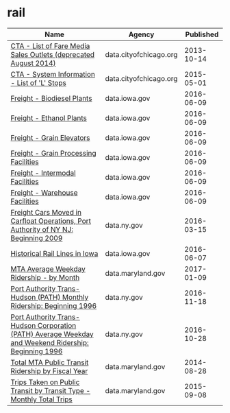 # rail

Name | Agency | Published
---- | ---- | ---------
[CTA - List of Fare Media Sales Outlets (deprecated August 2014)](../datasets/ag7u-gr9m.md) | data.cityofchicago.org | 2013-10-14
[CTA - System Information - List of 'L' Stops](../datasets/8pix-ypme.md) | data.cityofchicago.org | 2015-05-01
[Freight - Biodiesel Plants](../datasets/rx6n-da6a.md) | data.iowa.gov | 2016-06-09
[Freight - Ethanol Plants](../datasets/jy2j-p83k.md) | data.iowa.gov | 2016-06-09
[Freight - Grain Elevators](../datasets/6mk8-ibfw.md) | data.iowa.gov | 2016-06-09
[Freight - Grain Processing Facilities](../datasets/acrz-53t5.md) | data.iowa.gov | 2016-06-09
[Freight - Intermodal Facilities](../datasets/94pv-pzzh.md) | data.iowa.gov | 2016-06-09
[Freight - Warehouse Facilities](../datasets/k66b-24hw.md) | data.iowa.gov | 2016-06-09
[Freight Cars Moved in Carfloat Operations, Port Authority of NY NJ: Beginning 2009](../datasets/hy7n-2fdt.md) | data.ny.gov | 2016-03-15
[Historical Rail Lines in Iowa](../datasets/htcw-ne8n.md) | data.iowa.gov | 2016-06-07
[MTA Average Weekday Ridership - by Month](../datasets/ub96-xxqw.md) | data.maryland.gov | 2017-01-09
[Port Authority Trans-Hudson (PATH) Monthly Ridership: Beginning 1996](../datasets/v5t9-im68.md) | data.ny.gov | 2016-11-18
[Port Authority Trans-Hudson Corporation (PATH) Average Weekday and Weekend Ridership: Beginning 1996](../datasets/p7e4-ipty.md) | data.ny.gov | 2016-10-28
[Total MTA Public Transit Ridership by Fiscal Year](../datasets/xmdp-9ku6.md) | data.maryland.gov | 2014-08-28
[Trips Taken on Public Transit by Transit Type - Monthly Total Trips](../datasets/5ymg-2p8u.md) | data.maryland.gov | 2015-09-08

